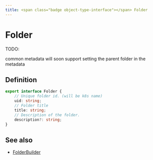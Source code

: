 ```yaml
---
title: <span class="badge object-type-interface"></span> Folder
---
```

# <span class="badge object-type-interface"></span> Folder

TODO:

common metadata will soon support setting the parent folder in the metadata

## Definition

```typescript
export interface Folder {
	// Unique folder id. (will be k8s name)
	uid: string;
	// Folder title
	title: string;
	// Description of the folder.
	description?: string;
}

```
## See also

 * <span class="badge builder"></span> [FolderBuilder](./builder-FolderBuilder.md)
